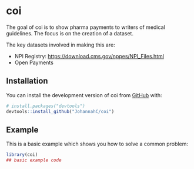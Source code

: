 
# coi

<!-- badges: start -->
<!-- badges: end -->

The goal of coi is to show pharma payments to writers of medical guidelines. The focus is on the creation of a dataset.

The key datasets involved in making this are:
- NPI Registry: https://download.cms.gov/nppes/NPI_Files.html
- Open Payments

## Installation

You can install the development version of coi from [GitHub](https://github.com/) with:

``` r
# install.packages("devtools")
devtools::install_github("JohannahC/coi")
```

## Example

This is a basic example which shows you how to solve a common problem:

``` r
library(coi)
## basic example code
```

